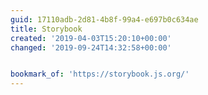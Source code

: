 ```yaml
---
guid: 17110adb-2d81-4b8f-99a4-e697b0c634ae
title: Storybook
created: '2019-04-03T15:20:10+00:00'
changed: '2019-09-24T14:32:58+00:00'


bookmark_of: 'https://storybook.js.org/'
---
```


